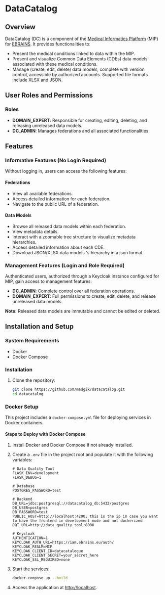 # DataCatalog

## Overview

DataCatalog (DC) is a component of the [Medical Informatics Platform](https://mip.ebrains.eu/) (MIP) for [EBRAINS](https://www.ebrains.eu/). It provides functionalities to:

- Present the medical conditions linked to data within the MIP.
- Present and visualize Common Data Elements (CDEs) data models associated with these medical conditions.
- Manage (create, edit, delete) data models, complete with version control, accessible by authorized accounts. Supported file formats include XLSX and JSON.

## User Roles and Permissions

### Roles

- **DOMAIN\_EXPERT**: Responsible for creating, editing, deleting, and releasing unreleased data models.
- **DC\_ADMIN**: Manages federations and all associated functionalities.

## Features

### Informative Features (No Login Required)

Without logging in, users can access the following features:

#### Federations

- View all available federations.
- Access detailed information for each federation.
- Navigate to the public URL of a federation.

#### Data Models

- Browse all released data models within each federation.
- View metadata details.
- Interact with a zoomable tree structure to visualize metadata hierarchies.
- Access detailed information about each CDE.
- Download JSON/XLSX data models 's hierarchy in a json format.

### Management Features (Login and Role Required)

Authenticated users, authorized through a Keycloak instance configured for MIP, gain access to management features:

- **DC\_ADMIN**: Complete control over all federation operations.
- **DOMAIN\_EXPERT**: Full permissions to create, edit, delete, and release unreleased data models.

**Note:** Released data models are immutable and cannot be edited or deleted.

## Installation and Setup

### System Requirements

- Docker
- Docker Compose

### Installation

1. Clone the repository:
   ```bash
   git clone https://github.com/madgik/datacatalog.git
   cd datacatalog
   ```

### Docker Setup

This project includes a `docker-compose.yml` file for deploying services in Docker containers.

#### Steps to Deploy with Docker Compose

1. Install Docker and Docker Compose if not already installed.

2. Create a `.env` file in the project root and populate it with the following variables:

   ```env
   # Data Quality Tool
   FLASK_ENV=development
   FLASK_DEBUG=1

   # Database
   POSTGRES_PASSWORD=test

   # Backend
   DB_URL=jdbc:postgresql://datacatalog_db:5432/postgres
   DB_USER=postgres
   DB_PASSWORD=test
   PUBLIC_HOST=http://localhost:4200; this is the ip in case you want to have the frontend in development mode and not dockerized
   DQT_URL=http://data_quality_tool:8000

   # Keycloak
   AUTHENTICATION=1
   KEYCLOAK_AUTH_URL=https://iam.ebrains.eu/auth/
   KEYCLOAK_REALM=MIP
   KEYCLOAK_CLIENT_ID=datacatalogue
   KEYCLOAK_CLIENT_SECRET=your_secret_here
   KEYCLOAK_SSL_REQUIRED=none
   ```

3. Start the services:

   ```bash
   docker-compose up --build
   ```

4. Access the application at [http://localhost](http://localhost).

